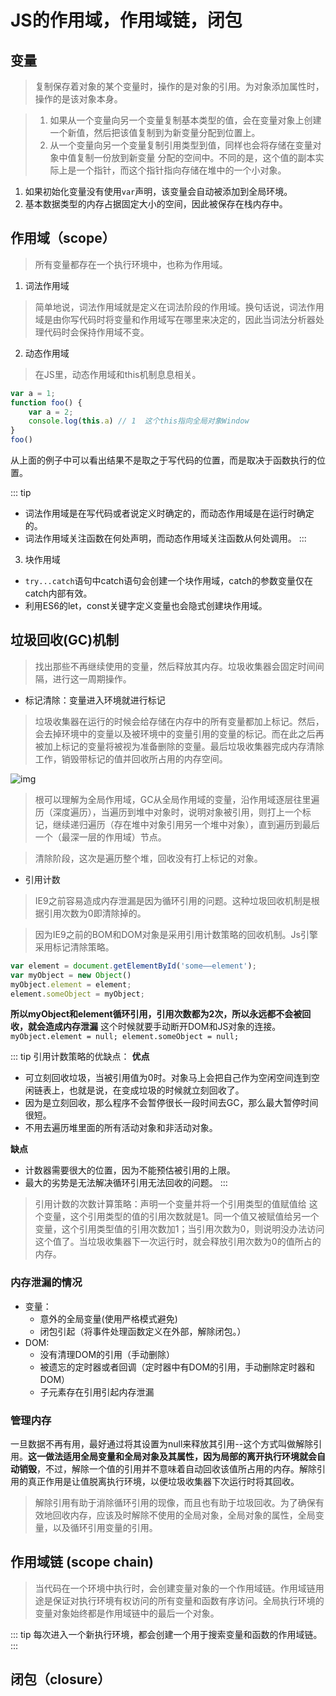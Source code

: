 # JS的作用域，作用域链，闭包

## 变量
> 复制保存着对象的某个变量时，操作的是对象的引用。为对象添加属性时，操作的是该对象本身。

> 1. 如果从一个变量向另一个变量复制基本类型的值，会在变量对象上创建一个新值，然后把该值复制到为新变量分配到位置上。
> 2. 从一个变量向另一个变量复制引用类型到值，同样也会将存储在变量对象中值复制一份放到新变量 分配的空间中。不同的是，这个值的副本实际上是一个指针，而这个指针指向存储在堆中的一个小对象。

1. 如果初始化变量没有使用`var`声明，该变量会自动被添加到全局环境。
2. 基本数据类型的内存占据固定大小的空间，因此被保存在栈内存中。

## 作用域（scope）
> 所有变量都存在一个执行环境中，也称为作用域。

1. 词法作用域
> 简单地说，词法作用域就是定义在词法阶段的作用域。换句话说，词法作用域是由你写代码时将变量和作用域写在哪里来决定的，因此当词法分析器处理代码时会保持作用域不变。

2. 动态作用域
> 在JS里，动态作用域和this机制息息相关。
```js
var a = 1;
function foo() {
    var a = 2;
    console.log(this.a) // 1  这个this指向全局对象Window
}
foo()
```
从上面的例子中可以看出结果不是取之于写代码的位置，而是取决于函数执行的位置。

::: tip
+ 词法作用域是在写代码或者说定义时确定的，而动态作用域是在运行时确定的。
+ 词法作用域关注函数在何处声明，而动态作用域关注函数从何处调用。
:::

3. 块作用域
+ `try...catch`语句中catch语句会创建一个块作用域，catch的参数变量仅在catch内部有效。
+ 利用ES6的let，const关键字定义变量也会隐式创建块作用域。
## 垃圾回收(GC)机制
> 找出那些不再继续使用的变量，然后释放其内存。垃圾收集器会固定时间间隔，进行这一周期操作。

+ 标记清除：变量进入环境就进行标记
> 垃圾收集器在运行的时候会给存储在内存中的所有变量都加上标记。然后，会去掉环境中的变量以及被环境中的变量引用的变量的标记。而在此之后再被加上标记的变量将被视为准备删除的变量。最后垃圾收集器完成内存清除工作，销毁带标记的值并回收所占用的内存空间。

![img](/dovis-blog/js/GC.png)

> 根可以理解为全局作用域，GC从全局作用域的变量，沿作用域逐层往里遍历（深度遍历），当遍历到堆中对象时，说明对象被引用，则打上一个标记，继续递归遍历（存在堆中对象引用另一个堆中对象），直到遍历到最后一个（最深一层的作用域）节点。

> 清除阶段，这次是遍历整个堆，回收没有打上标记的对象。

+ 引用计数
> IE9之前容易造成内存泄漏是因为循环引用的问题。这种垃圾回收机制是根据引用次数为0即清除掉的。

> 因为IE9之前的BOM和DOM对象是采用引用计数策略的回收机制。Js引擎采用标记清除策略。
```js
var element = document.getElementById('some——element');
var myObject = new Object()
myObject.element = element;
element.someObject = myObject;
```
**所以myObject和element循环引用，引用次数都为2次，所以永远都不会被回收，就会造成内存泄漏**
这个时候就要手动断开DOM和JS对象的连接。`myObject.element = null; element.someObject = null;`

::: tip
引用计数策略的优缺点：
**优点**
+ 可立刻回收垃圾，当被引用值为0时。对象马上会把自己作为空闲空间连到空闲链表上，也就是说，在变成垃圾的时候就立刻回收了。
+ 因为是立刻回收，那么程序不会暂停很长一段时间去GC，那么最大暂停时间很短。
+ 不用去遍历堆里面的所有活动对象和非活动对象。

**缺点**
+ 计数器需要很大的位置，因为不能预估被引用的上限。
+ 最大的劣势是无法解决循环引用无法回收的问题。
:::

> 引用计数的次数计算策略：声明一个变量并将一个引用类型的值赋值给 这个变量，这个引用类型的值的引用次数就是1。同一个值又被赋值给另一个变量，这个引用类型值的引用次数加1；当引用次数为0，则说明没办法访问这个值了。当垃圾收集器下一次运行时，就会释放引用次数为0的值所占的内存。

### 内存泄漏的情况
- 变量：
    + 意外的全局变量(使用严格模式避免)
    + 闭包引起（将事件处理函数定义在外部，解除闭包。）
- DOM:
    + 没有清理DOM的引用（手动删除）
    + 被遗忘的定时器或者回调（定时器中有DOM的引用，手动删除定时器和DOM）
    + 子元素存在引用引起内存泄漏
    
### 管理内存
一旦数据不再有用，最好通过将其设置为null来释放其引用--这个方式叫做解除引用。**这一做法适用全局变量和全局对象及其属性，因为局部的离开执行环境就会自动销毁**，不过，解除一个值的引用并不意味着自动回收该值所占用的内存。解除引用的真正作用是让值脱离执行环境，以便垃圾收集器下次运行时将其回收。

> 解除引用有助于消除循环引用的现像，而且也有助于垃圾回收。为了确保有效地回收内存，应该及时解除不使用的全局对象，全局对象的属性，全局变量，以及循环引用变量的引用。

## 作用域链 (scope chain)
> 当代码在一个环境中执行时，会创建变量对象的一个作用域链。作用域链用途是保证对执行环境有权访问的所有变量和函数有序访问。全局执行环境的变量对象始终都是作用域链中的最后一个对象。

::: tip
每次进入一个新执行环境，都会创建一个用于搜索变量和函数的作用域链。
:::
## 闭包（closure）